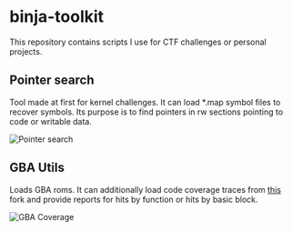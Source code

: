 # binja-toolkit
This repository contains scripts I use for CTF challenges or personal 
projects.

## Pointer search
Tool made at first for kernel challenges. It can load \*.map symbol files
to recover symbols. Its purpose is to find pointers in rw sections pointing
to code or writable data.

![Pointer search](images/pointer_search.png)

## GBA Utils
Loads GBA roms. It can additionally load code coverage traces from
[this](https://github.com/SiD3W4y/mgba) fork and provide reports for
hits by function or hits by basic block.

![GBA Coverage](images/gba.png)
